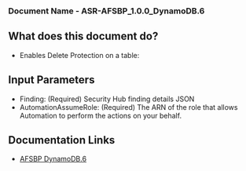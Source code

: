 ### Document Name - ASR-AFSBP_1.0.0_DynamoDB.6
## What does this document do?
* Enables Delete Protection on a table:

## Input Parameters
* Finding: (Required) Security Hub finding details JSON
* AutomationAssumeRole: (Required) The ARN of the role that allows Automation to perform the actions on your behalf.

## Documentation Links
* [AFSBP DynamoDB.6](https://docs.aws.amazon.com/securityhub/latest/userguide/securityhub-standards-fsbp-controls.html#fsbp-dynamodb-6)
